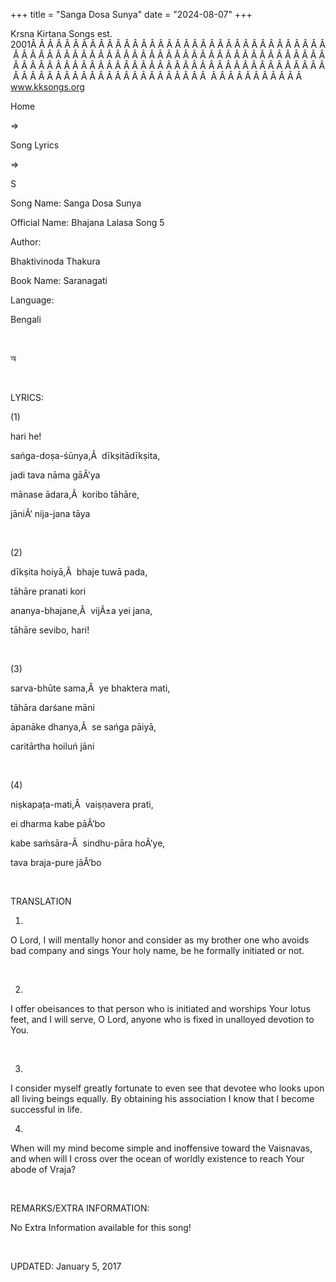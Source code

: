 +++ 
title = "Sanga Dosa Sunya"
date = "2024-08-07"
+++

Krsna Kirtana Songs est. 2001Â Â Â Â Â Â Â Â Â Â Â Â Â Â Â Â Â Â Â Â Â Â Â Â Â Â Â Â Â Â Â Â Â Â Â Â Â Â Â Â Â Â Â Â Â Â Â Â Â Â Â Â Â Â Â Â Â Â Â Â Â Â Â Â Â Â Â Â Â Â Â Â Â Â Â Â Â Â Â Â Â Â Â Â Â Â Â Â Â Â Â Â Â Â Â Â Â Â Â Â Â Â Â Â Â Â Â Â Â Â Â Â Â Â Â Â Â Â Â Â Â Â Â Â Â Â Â Â Â Â Â Â  Â Â Â Â Â Â Â Â Â Â Â  
www.kksongs.org








Home
 
⇒
 
Song Lyrics
 
⇒
 
S


Song
Name: Sanga Dosa Sunya


Official
Name: Bhajana Lalasa Song 5


Author:

Bhaktivinoda Thakura


Book
Name: 
Saranagati


Language:

Bengali


 








অ








 


LYRICS:


(1)


hari
he!


sańga-doṣa-śūnya,Â 
dīkṣitādīkṣita,


jadi
tava nāma gāÂ’ya


mānase
ādara,Â  koribo tāhāre,


jāniÂ’
nija-jana tāya


 


(2)


dīkṣita
hoiyā,Â  bhaje tuwā pada,


tāhāre
pranati kori


ananya-bhajane,Â 
vijÃ±a yei jana,


tāhāre
sevibo, hari!


 


(3)


sarva-bhūte
sama,Â  ye bhaktera mati,


tāhāra
darśane māni


āpanāke
dhanya,Â  se sańga pāiyā,


caritārtha
hoiluń jāni


 


(4)


niṣkapaṭa-mati,Â 
vaiṣṇavera prati,


ei
dharma kabe pāÂ’bo


kabe
saḿsāra-Â  sindhu-pāra hoÂ’ye,


tava
braja-pure jāÂ’bo


 


TRANSLATION


1)
O Lord, I will mentally honor and consider as my brother one who avoids bad
company and sings Your holy name, be he formally initiated or not.


 


2)
I offer obeisances to that person who is initiated and worships Your lotus
feet, and I will serve, O Lord, anyone who is fixed in unalloyed devotion to
You.


 


3)
I consider myself greatly fortunate to even see that devotee who looks upon all
living beings equally. By obtaining his association I know that I become
successful in life.






4)
When will my mind become simple and inoffensive toward the Vaisnavas, and when
will I cross over the ocean of worldly existence to reach Your abode of Vraja?


 


REMARKS/EXTRA
INFORMATION:


No
Extra Information available for this song!


 


UPDATED:
 January 5, 2017